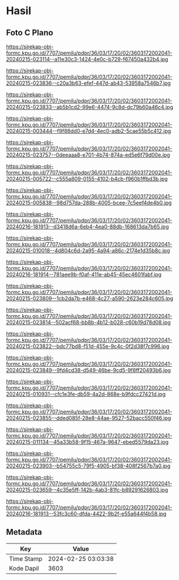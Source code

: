 # Hasil

## Foto C Plano

https://sirekap-obj-formc.kpu.go.id/7707/pemilu/pdpr/36/03/17/20/02/3603172002041-20240215-023114--a11e30c3-1424-4e0c-b729-f67450a432b4.jpg

https://sirekap-obj-formc.kpu.go.id/7707/pemilu/pdpr/36/03/17/20/02/3603172002041-20240215-023836--c20a3b63-efef-447d-ab43-53958a7546b7.jpg

https://sirekap-obj-formc.kpu.go.id/7707/pemilu/pdpr/36/03/17/20/02/3603172002041-20240215-023833--ab5b1cd2-99e6-4474-9c8d-dc79b60a46c4.jpg

https://sirekap-obj-formc.kpu.go.id/7707/pemilu/pdpr/36/03/17/20/02/3603172002041-20240215-003444--f9f88dd0-e7d4-4ec0-adb2-5cae55b5c412.jpg

https://sirekap-obj-formc.kpu.go.id/7707/pemilu/pdpr/36/03/17/20/02/3603172002041-20240215-023757--0deeaaa8-e701-4b74-874a-ed5e6f79d00e.jpg

https://sirekap-obj-formc.kpu.go.id/7707/pemilu/pdpr/36/03/17/20/02/3603172002041-20240215-005722--c555a809-0155-4102-b4cb-f960b1ffbd3b.jpg

https://sirekap-obj-formc.kpu.go.id/7707/pemilu/pdpr/36/03/17/20/02/3603172002041-20240215-005838--98d757da-288b-4005-bcee-7c5eef4de4b0.jpg

https://sirekap-obj-formc.kpu.go.id/7707/pemilu/pdpr/36/03/17/20/02/3603172002041-20240216-181913--d3418d6a-6eb4-4ea0-88db-168613da7b65.jpg

https://sirekap-obj-formc.kpu.go.id/7707/pemilu/pdpr/36/03/17/20/02/3603172002041-20240215-010018--4d804c6d-2a95-4a94-a86c-2174e1d35b8c.jpg

https://sirekap-obj-formc.kpu.go.id/7707/pemilu/pdpr/36/03/17/20/02/3603172002041-20240216-181914--781aee9b-f0af-411e-ab45-45ec4601fabf.jpg

https://sirekap-obj-formc.kpu.go.id/7707/pemilu/pdpr/36/03/17/20/02/3603172002041-20240215-023809--1cb2da7b-e468-4c27-a590-2623e284c605.jpg

https://sirekap-obj-formc.kpu.go.id/7707/pemilu/pdpr/36/03/17/20/02/3603172002041-20240215-023814--502acf68-bb8b-4b12-b028-c60b19d78d08.jpg

https://sirekap-obj-formc.kpu.go.id/7707/pemilu/pdpr/36/03/17/20/02/3603172002041-20240215-023822--bdc77bd8-f51d-455e-9c4c-0f2d38f7c996.jpg

https://sirekap-obj-formc.kpu.go.id/7707/pemilu/pdpr/36/03/17/20/02/3603172002041-20240215-023849--9fd4cd38-d549-46be-9cd5-9f8ff20493b6.jpg

https://sirekap-obj-formc.kpu.go.id/7707/pemilu/pdpr/36/03/17/20/02/3603172002041-20240215-010931--cfc1e3fe-db59-4a2d-868e-b9fdcc27421d.jpg

https://sirekap-obj-formc.kpu.go.id/7707/pemilu/pdpr/36/03/17/20/02/3603172002041-20240215-023855--dded085f-28e8-44ae-9527-52bacc550f46.jpg

https://sirekap-obj-formc.kpu.go.id/7707/pemilu/pdpr/36/03/17/20/02/3603172002041-20240215-011134--45a33b58-9f15-467a-9647-ebed5579da23.jpg

https://sirekap-obj-formc.kpu.go.id/7707/pemilu/pdpr/36/03/17/20/02/3603172002041-20240215-023903--b54755c5-79f5-4905-bf38-408f2567b7a0.jpg

https://sirekap-obj-formc.kpu.go.id/7707/pemilu/pdpr/36/03/17/20/02/3603172002041-20240215-023659--4c35e5ff-142b-4ab3-81fc-b89291626803.jpg

https://sirekap-obj-formc.kpu.go.id/7707/pemilu/pdpr/36/03/17/20/02/3603172002041-20240216-181913--53fc3c60-dfda-4422-9b2f-e55a644f4b58.jpg


## Metadata

| Key        | Value               |
| ---------- | ------------------- |
| Time Stamp | 2024-02-25 03:03:38 |
| Kode Dapil | 3603                |



